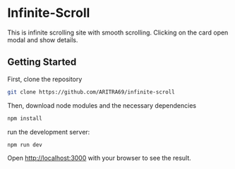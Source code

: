 # Infinite-Scroll

This is infinite scrolling site with smooth scrolling.
Clicking on the card open modal and show details.

## Getting Started

First,
clone the repository

```bash
git clone https://github.com/ARITRA69/infinite-scroll
```

Then,
download node modules and the necessary dependencies

```bash
npm install
```

run the development server:

```bash
npm run dev
```

Open [http://localhost:3000](http://localhost:3000) with your browser to see the result.
